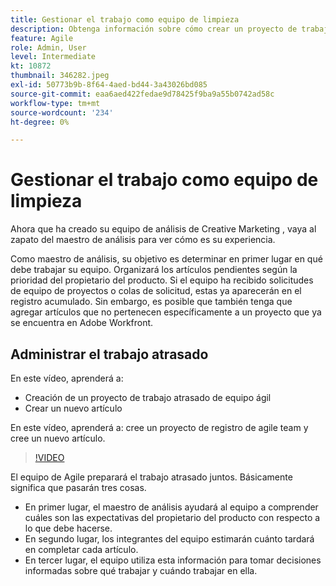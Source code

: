 ```yaml
---
title: Gestionar el trabajo como equipo de limpieza
description: Obtenga información sobre cómo crear un proyecto de trabajo atrasado de equipo ágil y crear un nuevo artículo.
feature: Agile
role: Admin, User
level: Intermediate
kt: 10872
thumbnail: 346282.jpeg
exl-id: 50773b9b-8f64-4aed-bd44-3a43026bd085
source-git-commit: eaa6aed422fedae9d78425f9ba9a55b0742ad58c
workflow-type: tm+mt
source-wordcount: '234'
ht-degree: 0%

---
```


# Gestionar el trabajo como equipo de limpieza

Ahora que ha creado su equipo de análisis de Creative Marketing , vaya al zapato del maestro de análisis para ver cómo es su experiencia.

Como maestro de análisis, su objetivo es determinar en primer lugar en qué debe trabajar su equipo. Organizará los artículos pendientes según la prioridad del propietario del producto. Si el equipo ha recibido solicitudes de equipo de proyectos o colas de solicitud, estas ya aparecerán en el registro acumulado. Sin embargo, es posible que también tenga que agregar artículos que no pertenecen específicamente a un proyecto que ya se encuentra en Adobe Workfront.

## Administrar el trabajo atrasado

En este vídeo, aprenderá a:

- Creación de un proyecto de trabajo atrasado de equipo ágil
- Crear un nuevo artículo

En este vídeo, aprenderá a: cree un proyecto de registro de agile team y cree un nuevo artículo.

>[!VIDEO](https://video.tv.adobe.com/v/346282/?quality=12&learn=on)

El equipo de Agile preparará el trabajo atrasado juntos. Básicamente significa que pasarán tres cosas.

- En primer lugar, el maestro de análisis ayudará al equipo a comprender cuáles son las expectativas del propietario del producto con respecto a lo que debe hacerse.
- En segundo lugar, los integrantes del equipo estimarán cuánto tardará en completar cada artículo.
- En tercer lugar, el equipo utiliza esta información para tomar decisiones informadas sobre qué trabajar y cuándo trabajar en ella.
